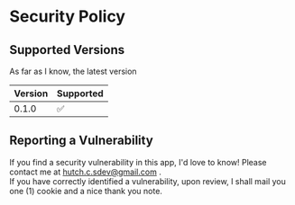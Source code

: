 # Security Policy

## Supported Versions
As far as I know, the latest version

| Version | Supported          |
| ------- | ------------------ |
| 0.1.0   | :white_check_mark: |  


## Reporting a Vulnerability

If you find a security vulnerability in this app, I'd love to know! Please contact me at hutch.c.sdev@gmail.com .  
 If you have correctly identified a vulnerability, upon review, I shall mail you one (1) cookie and a nice thank you note.
